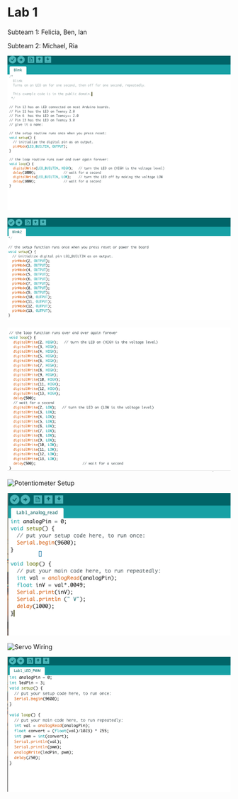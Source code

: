 
# Lab 1

Subteam 1: Felicia, Ben, Ian

Subteam 2: Michael, Ria


![Original blink code](/media/original_blink.png)
 
 
![Modified blink code (setup)](/media/blink_setup.png)
 

![Modified blink code (loop)](/media/blink_loop.png)


![Potentiometer Setup](/media/PotentiometerSetup.png)  


![Analog read function](/media/analog_read.png)


![Servo Wiring](/media/servo_wiring.png)
 

![Analog write using potentiometer](/media/PWM.png)
